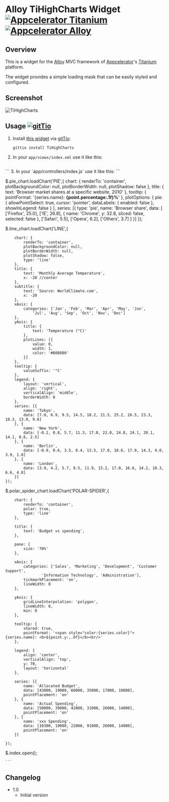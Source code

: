 # Alloy TiHighCharts Widget [![Appcelerator Titanium](http://www-static.appcelerator.com/badges/titanium-git-badge-sq.png)](http://appcelerator.com/titanium/) [![Appcelerator Alloy](http://www-static.appcelerator.com/badges/alloy-git-badge-sq.png)](http://appcelerator.com/alloy/)

## Overview
This is a widget for the [Alloy](http://projects.appcelerator.com/alloy/docs/Alloy-bootstrap/index.html) MVC framework of [Appcelerator](http://www.appcelerator.com)'s [Titanium](http://www.appcelerator.com/platform) platform.

The widget provides a simple loading mask that can be easily styled and configured.

## Screenshot
![TiHighCharts](https://raw.github.com/vitorebatista/TiHighCharts/master/docs/screenshot.png)

## Usage [![gitTio](http://gitt.io/badge.png)](http://gitt.io/component/TiHighCharts)

1. Install [this widget](http://gitt.io/component/TiHighCharts) via [gitTio](http://gitt.io):

	`gittio install TiHighCharts`
	
2. In your `app/views/index.xml` use it like this:
	```
<Alloy>
	<TabGroup backgroundColor="white" >
	    <Tab title="Polar Spider">
	        <Window title="Polar-Spider Chart">
	        	<ScrollableView>
	            	<Widget src="com.veb.tihighcharts" id="polar_spider_chart"/>
	            </ScrollableView>
	        </Window>
	    </Tab>
		<Tab title="Line">
	        <Window title="Line Chart">
	        	<ScrollableView>
	            	<Widget src="com.veb.tihighcharts" id="line_chart"/>
	            </ScrollableView>
	        </Window>
	    </Tab>
	    <Tab title="Pie" >
	        <Window title="Pie Chart">
				<ScrollableView>
	           		<Widget src="com.veb.tihighcharts" id="pie_chart"/>
	           	</ScrollableView>
	        </Window>
	    </Tab>
	</TabGroup>
</Alloy>
	```
3. In your `app/controllers/index.js` use it like this:
 	```


$.pie_chart.loadChart('PIE',{
		            chart: {
		            	renderTo: 'container',
		                plotBackgroundColor: null,
		                plotBorderWidth: null,
		                plotShadow: false
		            },
		            title: {
		                text: 'Browser market shares at a specific website, 2010'
		            },
		            tooltip: {
		        	    pointFormat: '{series.name}: <b>{point.percentage:.1f}%</b>'
		            },
		            plotOptions: {
		                pie: {
		                    allowPointSelect: true,
		                    cursor: 'pointer',
		                    dataLabels: {
		                        enabled: false
		                    },
		                    showInLegend: false
		                }
		            },
		            series: [{
		                type: 'pie',
		                name: 'Browser share',
		                data: [
		                    ['Firefox',   25.0],
		                    ['IE',       26.8],
		                    {
		                        name: 'Chrome',
		                        y: 32.8,
		                        sliced: false,
		                        selected: false
		                    },
		                    ['Safari',    5.5],
		                    ['Opera',     6.2],
		                    ['Others',   3.7]
		                ]
		            }]
		        });

$.line_chart.loadChart('LINE',{
	
		chart: {
        	renderTo: 'container',
        	plotBackgroundColor: null,
            plotBorderWidth: null,
            plotShadow: false,
            type: 'line'
        },	
        title: {
            text: 'Monthly Average Temperature',
            x: -20 //center
        },
        subtitle: {
            text: 'Source: WorldClimate.com',
            x: -20
        },
        xAxis: {
            categories: ['Jan', 'Feb', 'Mar', 'Apr', 'May', 'Jun',
                'Jul', 'Aug', 'Sep', 'Oct', 'Nov', 'Dec']
        },
        yAxis: {
            title: {
                text: 'Temperature (°C)'
            },
            plotLines: [{
                value: 0,
                width: 1,
                color: '#808080'
            }]
        },
        tooltip: {
            valueSuffix: '°C'
        },
        legend: {
            layout: 'vertical',
            align: 'right',
            verticalAlign: 'middle',
            borderWidth: 0
        },
        series: [{
            name: 'Tokyo',
            data: [7.0, 6.9, 9.5, 14.5, 18.2, 21.5, 25.2, 26.5, 23.3, 18.3, 13.9, 9.6]
        }, {
            name: 'New York',
            data: [-0.2, 0.8, 5.7, 11.3, 17.0, 22.0, 24.8, 24.1, 20.1, 14.1, 8.6, 2.5]
        }, {
            name: 'Berlin',
            data: [-0.9, 0.6, 3.5, 8.4, 13.5, 17.0, 18.6, 17.9, 14.3, 9.0, 3.9, 1.0]
        }, {
            name: 'London',
            data: [3.9, 4.2, 5.7, 8.5, 11.9, 15.2, 17.0, 16.6, 14.2, 10.3, 6.6, 4.8]
        }]
    });


$.polar_spider_chart.loadChart('POLAR-SPIDER',{

        chart: {
        	renderTo: 'container',
            polar: true,
            type: 'line'
        },

        title: {
            text: 'Budget vs spending',
        },

        pane: {
            size: '70%'
        },

        xAxis: {
            categories: ['Sales', 'Marketing', 'Development', 'Customer Support',
                    'Information Technology', 'Administration'],
            tickmarkPlacement: 'on',
            lineWidth: 0
        },

        yAxis: {
            gridLineInterpolation: 'polygon',
            lineWidth: 0,
            min: 0
        },

        tooltip: {
            shared: true,
            pointFormat: '<span style="color:{series.color}">{series.name}: <b>${point.y:,.0f}</b><br/>'
        },

        legend: {
            align: 'center',
            verticalAlign: 'top',
            y: 70,
            layout: 'horizontal'
        },

        series: [{
            name: 'Allocated Budget',
            data: [43000, 19000, 60000, 35000, 17000, 10000],
            pointPlacement: 'on'
        }, {
            name: 'Actual Spending',
            data: [50000, 39000, 42000, 31000, 26000, 14000],
            pointPlacement: 'on'
        }, {
            name: 'xxx Spending',
            data: [10300, 19000, 22000, 91000, 26000, 14000],
            pointPlacement: 'on'
        }]

    });


$.index.open();

	```



## Changelog
* 1.0
  * Initial version
